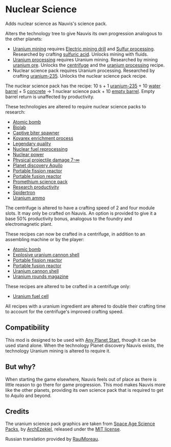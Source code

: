 # Nuclear Science

Adds nuclear science as Nauvis's science pack.

Alters the technology tree to give Nauvis its own progression analogous to the other planets:

* [Uranium mining](https://wiki.factorio.com/Uranium_mining_(research)) requires [Electric mining drill](https://wiki.factorio.com/Electric_mining_drill_(research)) and [Sulfur processing](https://wiki.factorio.com/Sulfur_processing_(research)). Researched by crafting [sulfuric acid](https://wiki.factorio.com/Sulfuric_acid). Unlocks mining with fluids.
* [Uranium processing](https://wiki.factorio.com/Uranium_processing_(research)) requires Uranium mining. Researched by mining [uranium ore](https://wiki.factorio.com/Uranium_ore). Unlocks the [centrifuge](https://wiki.factorio.com/Centrifuge) and the [uranium processing](https://wiki.factorio.com/Uranium_processing) recipe.
* Nuclear science pack requires Uranium processing. Researched by crafting [uranium-235](https://wiki.factorio.com/Uranium-235). Unlocks the nuclear science pack recipe.

The nuclear science pack has the recipe: 10 s + 1 [uranium-235](https://wiki.factorio.com/Uranium-235) + 10 [water barrel](https://wiki.factorio.com/Barrel) + 5 [concrete](https://wiki.factorio.com/Concrete) → 1 nuclear science pack + 10 [empty barrel](https://wiki.factorio.com/Barrel). Empty barrel return is unaffected by productivity.

These technologies are altered to require nuclear science packs to research:

* [Atomic bomb](https://wiki.factorio.com/Atomic_bomb_(research))
* [Biolab](https://wiki.factorio.com/Biolab_(research))
* [Captive biter spawner](https://wiki.factorio.com/Captive_biter_spawner_(research))
* [Kovarex enrichment process](https://wiki.factorio.com/Kovarex_enrichment_process_(research))
* [Legendary quality](https://wiki.factorio.com/Legendary_quality_(research))
* [Nuclear fuel reprocessing](https://wiki.factorio.com/Nuclear_fuel_reprocessing_(research))
* [Nuclear power](https://wiki.factorio.com/Nuclear_power_(research))
* [Physical projectile damage 7-∞](https://wiki.factorio.com/Physical_projectile_damage_(research))
* [Planet discovery Aquilo](https://wiki.factorio.com/Planet_discovery_Aquilo_(research))
* [Portable fission reactor](https://wiki.factorio.com/Portable_fission_reactor_(research))
* [Portable fusion reactor](https://wiki.factorio.com/Portable_fusion_reactor_(research))
* [Promethium science pack](https://wiki.factorio.com/Promethium_science_pack_(research))
* [Research productivity](https://wiki.factorio.com/Research_productivity_(research))
* [Spidertron](https://wiki.factorio.com/Spidertron_(research))
* [Uranium ammo](https://wiki.factorio.com/Uranium_ammo_(research))

The centrifuge is altered to have a crafting speed of 2 and four module slots. It may only be crafted on Nauvis. An option is provided to give it a base 50% productivity bonus, analogous to the foundry and electromagnetic plant.

These recipes can now be crafted in a centrifuge, in addition to an assembling machine or by the player:

* [Atomic bomb](https://wiki.factorio.com/Atomic_bomb)
* [Explosive uranium cannon shell](https://wiki.factorio.com/Explosive_uranium_cannon_shell)
* [Portable fission reactor](https://wiki.factorio.com/Portable_fission_reactor)
* [Portable fusion reactor](https://wiki.factorio.com/Portable_fusion_reactor)
* [Uranium cannon shell](https://wiki.factorio.com/Uranium_cannon_shell)
* [Uranium rounds magazine](https://wiki.factorio.com/Uranium_rounds_magazine)

These recipes are altered to be crafted in a centrifuge only:

* [Uranium fuel cell](https://wiki.factorio.com/Uranium_fuel_cell)

All recipes with a uranium ingredient are altered to double their crafting time to account for the centrifuge's improved crafting speed.

## Compatibility

This mod is designed to be used with [Any Planet Start](https://mods.factorio.com/mod/any-planet-start), though it can be used stand alone. When the technology Planet discovery Nauvis exists, the technology Uranium mining is altered to require it.

## But why?

When starting the game elsewhere, Nauvis feels out of place as there is little reason to go there for game progression. This mod makes Nauvis more like the other planets, providing its own science pack that is required to get to Aquilo and beyond.

## Credits

The uranium science pack graphics are taken from [Space Age Science Packs](https://mods.factorio.com/mod/sa-science-packs), by [ArchEzekiel](https://mods.factorio.com/user/ArchEzekiel), released under the [MIT license](https://opensource.org/licenses/MIT).

Russian translation provided by [RaulMoreau](https://mods.factorio.com/user/RaulMoreau).
